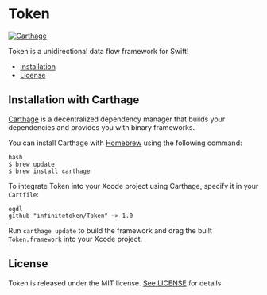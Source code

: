 # Token

[![Carthage](https://img.shields.io/badge/Carthage-compatible-brightgreen.svg?style=flat)](https://github.com/Carthage/Carthage)

Token is a unidirectional data flow framework for Swift!

- [Installation](#installation)
- [License](#license)

## Installation with Carthage

[Carthage](https://github.com/Carthage/Carthage) is a decentralized dependency manager that builds your dependencies and provides you with binary frameworks.

You can install Carthage with [Homebrew](http://brew.sh/) using the following command:

```
bash
$ brew update
$ brew install carthage
```

To integrate Token into your Xcode project using Carthage, specify it in your `Cartfile`:

```
ogdl
github "infinitetoken/Token" ~> 1.0
```

Run `carthage update` to build the framework and drag the built `Token.framework` into your Xcode project.

## License

Token is released under the MIT license. [See LICENSE](https://github.com/infinitetoken/Token/blob/master/LICENSE) for details.
